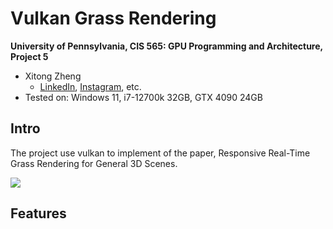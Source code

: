 Vulkan Grass Rendering
==================================

**University of Pennsylvania, CIS 565: GPU Programming and Architecture, Project 5**

* Xitong Zheng
  * [LinkedIn](https://www.linkedin.com/in/xitong-zheng-5b6543205/), [Instagram](https://www.instagram.com/simonz_zheng/), etc.
* Tested on: Windows 11, i7-12700k 32GB, GTX 4090 24GB

## Intro
The project use vulkan to implement of the paper, Responsive Real-Time Grass Rendering for General 3D Scenes.

![](./img/demo1.gif)

## Features
